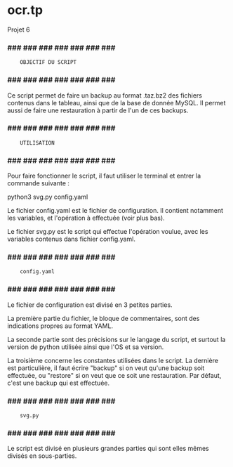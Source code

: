 # ocr.tp
Projet 6

### ### ###	### ### ###	### ### ###

		OBJECTIF DU SCRIPT

### ### ###	### ### ###	### ### ###

Ce script permet de faire un backup au format .taz.bz2 des fichiers contenus dans le tableau, ainsi que de la base de donnée MySQL.
Il permet aussi de faire une restauration à partir de l'un de ces backups.



### ### ###	### ### ###	### ### ###

		UTILISATION

### ### ###	### ### ###	### ### ###

Pour faire fonctionner le script, il faut utiliser le terminal et entrer la commande suivante :

python3 svg.py config.yaml


Le fichier config.yaml est le fichier de configuration. Il contient notamment les variables, et l'opération à effectuée (voir plus bas).

Le fichier svg.py est le script qui effectue l'opération voulue, avec les variables contenus dans fichier config.yaml.



### ### ###	### ### ###	### ### ###

		config.yaml

### ### ###	### ### ###	### ### ###

Le fichier de configuration est divisé en 3 petites parties.

La première partie du fichier, le bloque de commentaires, sont des indications propres au format YAML.

La seconde partie sont des précisions sur le langage du script, et surtout la version de python utilisée ainsi que l'OS et sa version.

La troisième concerne les constantes utilisées dans le script.
La dernière est particulière, il faut écrire "backup" si on veut qu'une backup soit effectuée, ou "restore" si on veut que ce soit une restauration. Par défaut, c'est une backup qui est effectuée.



### ### ###	### ### ###	### ### ###

		svg.py

### ### ###	### ### ###	### ### ###

Le script est divisé en plusieurs grandes parties qui sont elles mêmes divisés en sous-parties.
